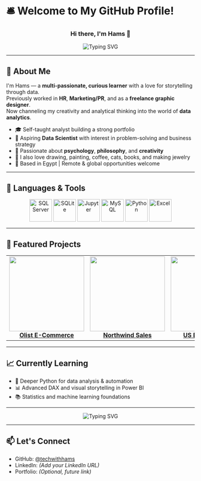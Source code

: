 # 🛎️ Welcome to My GitHub Profile!

<h3 align="center">Hi there, I'm Hams 👋</h3>

<p align="center">
  <img 
    src="https://readme-typing-svg.demolab.com?font=Fira+Code&weight=700&size=28&pause=1&color=00FFD0&center=true&vCenter=true&repeat=true&width=700&lines=Data+Analyst+%F0%9F%93%8A;SQL+Enthusiast+%F0%9F%A7%AE;Python+Learner+%F0%9F%90%8D;Dashboard+Designer+%F0%9F%93%88;Excel+Specialist+%F0%9F%93%8A" 
    alt="Typing SVG"
  />
</p>


---

## 🧭 About Me

I'm Hams — a **multi-passionate, curious learner** with a love for storytelling through data.  
Previously worked in **HR**, **Marketing/PR**, and as a **freelance graphic designer**.  
Now channeling my creativity and analytical thinking into the world of **data analytics**.

- 🎓 Self-taught analyst building a strong portfolio
- 🎯 Aspiring **Data Scientist** with interest in problem-solving and business strategy
- 🧠 Passionate about **psychology**, **philosophy**, and **creativity**
- 🎨 I also love drawing, painting, coffee, cats, books, and making jewelry  
- 📍 Based in Egypt | Remote & global opportunities welcome

---

## 🧰 Languages & Tools

<p align="center">
  <img src="https://www.svgrepo.com/show/303229/microsoft-sql-server-logo.svg" alt="SQL Server" width="60" height="60"/>
  <img src="https://www.svgrepo.com/show/354381/sqlite.svg" alt="SQLite" width="60" height="60"/>
  <img src="https://www.svgrepo.com/show/353949/jupyter.svg" alt="Jupyter" width="60" height="60"/>
  <img src="https://www.svgrepo.com/show/355133/mysql.svg" alt="MySQL" width="60" height="60"/>
  <img src="https://www.svgrepo.com/show/452091/python.svg" alt="Python" width="60" height="60"/>
  <img src="https://www.svgrepo.com/show/303193/microsoft-excel-2013-logo.svg" alt="Excel" width="60" height="60"/>
</p>



---

## 📂 Featured Projects

<table>
  <tr>
    <td align="center">
      <a href="https://github.com/techwithhams/Olist-Ecommerce-Analysis">
        <img src="https://raw.githubusercontent.com/techwithhams/Olist-Ecommerce-Analysis/main/Sales%20Analysis.png" width="200"/><br/>
        <b>Olist E-Commerce</b>
      </a>
    </td>
    <td align="center">
      <a href="https://github.com/techwithhams/Northwind-Sales-Project">
        <img src="https://raw.githubusercontent.com/techwithhams/Northwind-Sales-Project/main/PowerBI_Screenshots/Sales%20Trends%20%26%20Order%20Behavior.png" width="200"/><br/>
        <b>Northwind Sales</b>
      </a>
    </td>
    <td align="center">
      <a href="https://github.com/techwithhams/bikeshare-analysis">
        <img src="https://raw.githubusercontent.com/techwithhams/bikeshare-analysis/main/example.png" width="200"/><br/>
        <b>US Bikeshare CLI</b>
      </a>
    </td>
    <td align="center">
      <a href="https://github.com/techwithhams/no-show-appointments-analysis">
        <img src="https://raw.githubusercontent.com/techwithhams/no-show-appointments-analysis/main/example.png" width="200"/><br/>
        <b>No-Show EDA</b>
      </a>
    </td>
  </tr>
</table>



---

## 📈 Currently Learning

- 🐍 Deeper Python for data analysis & automation  
- 📊 Advanced DAX and visual storytelling in Power BI  
- 📚 Statistics and machine learning foundations  

---

<p align="center">
  <img 
    src="https://readme-typing-svg.demolab.com?font=Fira+Code&weight=700&size=26&pause=100&color=00FFD0&center=true&vCenter=true&repeat=true&width=700&lines=I+also+love+☕+Coffee;I+also+love+🐱+Cats;I+also+love+📚+Books;I+also+love+🎨+Painting;I+also+love+💍+Making+Jewelry" 
    alt="Typing SVG"
  />
</p>


---

## 📫 Let's Connect

- GitHub: [@techwithhams](https://github.com/techwithhams)  
- LinkedIn: *(Add your LinkedIn URL)*  
- Portfolio: *(Optional, future link)*  


